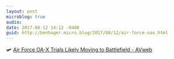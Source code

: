 ```yaml
---
layout: post
microblog: true
audio: 
date: 2017-08-12 14:12 -0400
guid: http://benhager.micro.blog/2017/08/12/air-force-oax.html
---
```

🛩 [Air Force OA-X Trials Likely Moving to Battlefield - AVweb](https://www.avweb.com/avwebflash/news/Air-Force-OA-X-Trials-Likely-Moving-to-Battlefield-229496-1.html)
